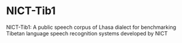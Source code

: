 # NICT-Tib1
NICT-Tib1: A public speech corpus of Lhasa dialect for benchmarking Tibetan language speech recognition systems developed by NICT
